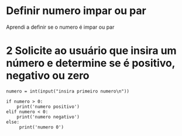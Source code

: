 # Definir numero impar ou par
Aprendi a definir se o numero é impar ou par
# 2 Solicite ao usuário que insira um número e determine se é positivo, negativo ou zero
    numero = int(input("insira primeiro numero\n"))

    if numero > 0:
        print('numero positivo')
    elif numero < 0:
        print('numero negativo')
    else:
         print('numero 0')
